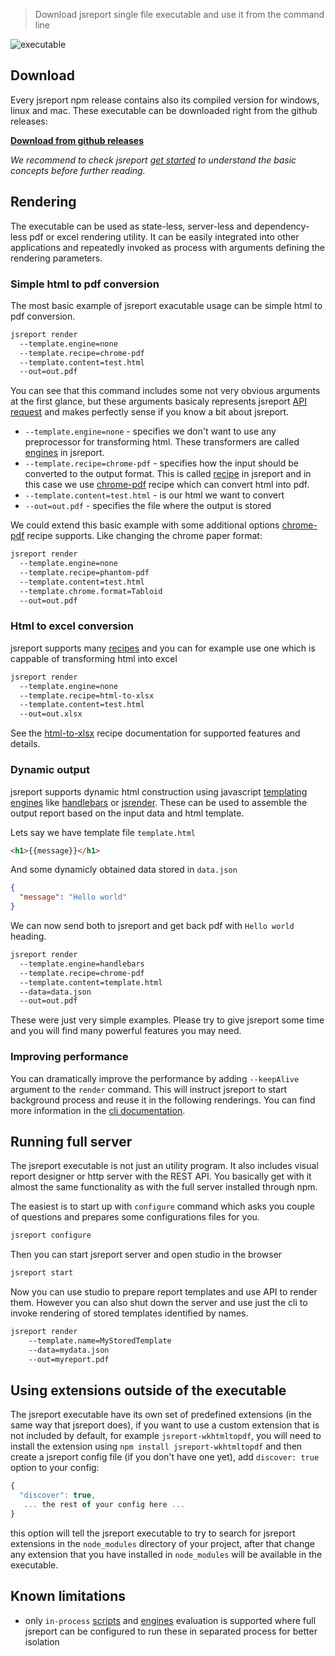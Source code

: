 > Download jsreport single file executable and use it from the command line

![executable](https://jsreport.net/img/executable.gif)

## Download

Every jsreport npm release contains also its compiled version for windows, linux and mac. These executable can be downloaded right from the github releases:

**[Download from github releases](https://github.com/jsreport/jsreport/releases/latest)**

*We recommend to check jsreport [get started](https://jsreport.net/learn/get-started) to understand the basic concepts before further reading.*

## Rendering

The executable can be used as state-less, server-less and dependency-less pdf or excel rendering utility. It can be easily integrated into other applications and repeatedly invoked as process with arguments defining the rendering parameters.

### Simple html to pdf conversion

The most basic example of jsreport exacutable usage can be simple html to pdf conversion.
```sh
jsreport render
  --template.engine=none
  --template.recipe=chrome-pdf
  --template.content=test.html
  --out=out.pdf
```

You can see that this command includes some not very obvious arguments at the first glance, but these arguments basicaly represents jsreport [API request](/learn/api) and makes perfectly sense if you know a bit about jsreport.

- `--template.engine=none` - specifies we don't want to use any preprocessor for transforming html. These transformers are called [engines](/learn/get-started#templating-engines) in jsreport.
- `--template.recipe=chrome-pdf` - specifies how the input should be converted to the output format. This is called [recipe](https://jsreport.net/learn/get-started#recipes) in jsreport and in this case we use [chrome-pdf](/learn/chrome-pdf) recipe which can convert html into pdf.
- `--template.content=test.html` - is our html we want to convert
- `--out=out.pdf` - specifies the file where the output is stored

We could extend this basic example with some additional options [chrome-pdf](/learn/chrome-pdf) recipe supports. Like changing the chrome paper format:
```sh
jsreport render  
  --template.engine=none
  --template.recipe=phantom-pdf
  --template.content=test.html
  --template.chrome.format=Tabloid
  --out=out.pdf
```

### Html to excel conversion

jsreport supports many [recipes](/learn/recipes) and you can for example use one which is cappable of transforming html into excel

```sh
jsreport render
  --template.engine=none
  --template.recipe=html-to-xlsx
  --template.content=test.html
  --out=out.xlsx
```

See the [html-to-xlsx](/learn/html-to-xlsx) recipe documentation for supported features and details.

### Dynamic output

jsreport supports dynamic html construction using javascript [templating engines](/learn/templating-engines) like [handlebars](/learn/handlebars) or [jsrender](/learn/jsrender). These can be used to assemble the output report based on the input data and html template.

Lets say we have template file `template.html`
```html
<h1>{{message}}</h1>
```

And some dynamicly obtained data stored in `data.json`
```json
{
  "message": "Hello world"
}
```

We can now send both to jsreport and get back pdf with `Hello world` heading.

```sh
jsreport render
  --template.engine=handlebars
  --template.recipe=chrome-pdf
  --template.content=template.html
  --data=data.json
  --out=out.pdf
```

These were just very simple examples. Please try to give jsreport some time and you will find many powerful features you may need.

### Improving performance

You can dramatically improve the performance by adding `--keepAlive` argument to the `render` command. This will instruct jsreport to start background process and reuse it in the following renderings. You can find more information in the [cli documentation](/learn/cli).

## Running full server

The jsreport executable is not just an utility program. It also includes visual report designer or http server with the REST API. You basically get with it almost the same functionality as with the full server installed through npm.

The easiest is to start up with `configure` command which asks you couple of questions and prepares some configurations files for you.

```sh
jsreport configure
```

Then you can start jsreport server and open studio in the browser

```sh
jsreport start
```

Now you can use studio to prepare report templates and use API to render them. However you can also shut down the server and use just the cli to invoke rendering of stored templates identified by names.

```sh
jsreport render
    --template.name=MyStoredTemplate
    --data=mydata.json
    --out=myreport.pdf
```

## Using extensions outside of the executable

The jsreport executable have its own set of predefined extensions (in the same way that jsreport does), if you want to use a custom extension that is not included by default, for example `jsreport-wkhtmltopdf`, you will need to install the extension using `npm install jsreport-wkhtmltopdf` and then create a jsreport config file (if you don't have one yet), add `discover: true` option to your config:

```js
{
  "discover": true,
   ... the rest of your config here ...
}
```

this option will tell the jsreport executable to try to search for jsreport extensions in the `node_modules` directory of your project, after that change any extension that you have installed in `node_modules` will be available in the executable.

## Known limitations

- only `in-process` [scripts](/learn/scripts) and [engines](/learn/templating-engines) evaluation is supported where full jsreport can be configured to run these in separated process for better isolation